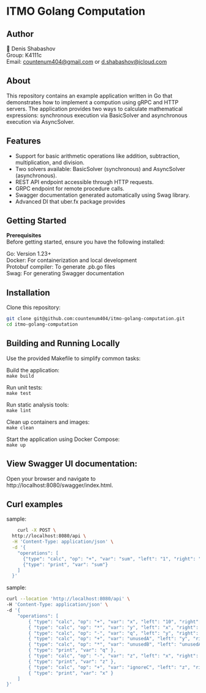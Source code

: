 # ITMO Golang Computation
## Author
📝 Denis Shabashov  
Group: K4111c  
Email: countenum404@gmail.com or d.shabashov@icloud.com

## About
This repository contains an example application written in Go that demonstrates how to implement a compution using gRPC and HTTP servers. The application provides two ways to calculate mathematical expressions: synchronous execution via BasicSolver and asynchronous execution via AsyncSolver.

## Features

* Support for basic arithmetic operations like addition, subtraction, multiplication, and division.  
* Two solvers available: BasicSolver (synchronous) and AsyncSolver (asynchronous).  
* REST API endpoint accessible through HTTP requests.  
* GRPC endpoint for remote procedure calls.  
* Swagger documentation generated automatically using Swag library.
* Advanced DI that uber.fx package provides

## Getting Started
**Prerequisites**  
Before getting started, ensure you have the following installed:

Go: Version 1.23+  
Docker: For containerization and local development  
Protobuf compiler: To generate .pb.go files  
Swag: For generating Swagger documentation

## Installation

Clone this repository:

``` bash
git clone git@github.com:countenum404/itmo-golang-computation.git  
cd itmo-golang-computation
```

## Building and Running Locally

Use the provided Makefile to simplify common tasks:

Build the application:  
`make build`

Run unit tests:  
`make test`

Run static analysis tools:  
`make lint`

Clean up containers and images:  
`make clean`

Start the application using Docker Compose:  
`make up`

## View Swagger UI documentation:  
Open your browser and navigate to http://localhost:8080/swagger/index.html.  

## Curl examples
sample:
```bash
    curl -X POST \
  http://localhost:8080/api \
  -H 'Content-Type: application/json' \
  -d '{
    "operations": [
      {"type": "calc", "op": "+", "var": "sum", "left": "1", "right": "2"},
      {"type": "print", "var": "sum"}
    ]
  }'
```

sample:
```bash
curl --location 'http://localhost:8080/api' \
-H 'Content-Type: application/json' \
-d '{
    "operations": [
        { "type": "calc", "op": "+", "var": "x", "left": "10", "right": "2" },
        { "type": "calc", "op": "*", "var": "y", "left": "x", "right": "5" },
        { "type": "calc", "op": "-", "var": "q", "left": "y", "right": "20" },
        { "type": "calc", "op": "+", "var": "unusedA", "left": "y", "right": "100" },
        { "type": "calc", "op": "*", "var": "unusedB", "left": "unusedA", "right": "2" },
        { "type": "print", "var": "q" },
        { "type": "calc", "op": "-", "var": "z", "left": "x", "right": "15" },
        { "type": "print", "var": "z" },
        { "type": "calc", "op": "+", "var": "ignoreC", "left": "z", "right": "y" },
        { "type": "print", "var": "x" }
    ]
}'

```
